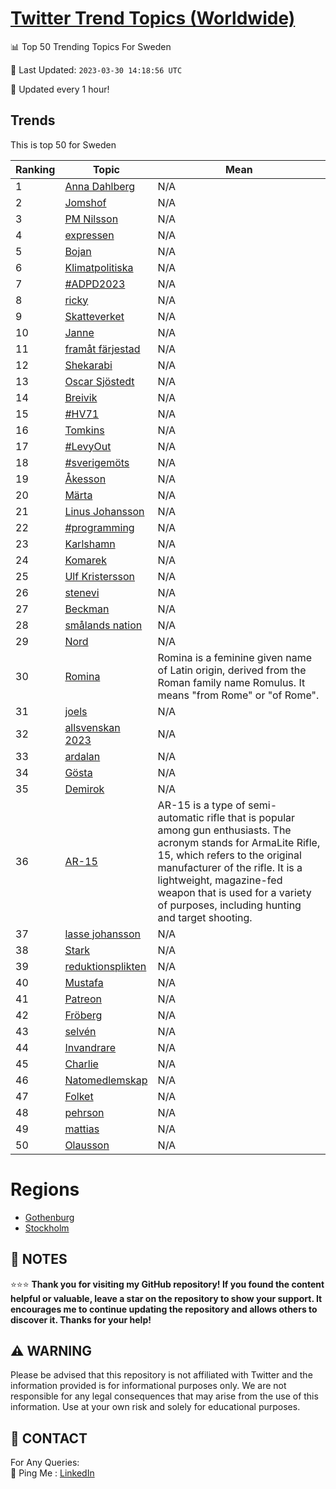 [Twitter Trend Topics (Worldwide)](https://github.com/ErcinDedeoglu/Twitter-Trend-Topics)
==========


📊 Top 50 Trending Topics For Sweden

📆 Last Updated: `2023-03-30 14:18:56 UTC`

🔧 Updated every 1 hour!


## Trends

This is top 50 for Sweden

| Ranking | Topic | Mean |
| ------- | ------------ | ------------ |
| 1 | [Anna Dahlberg](http://twitter.com/search?q=Anna+Dahlberg) | N/A |
| 2 | [Jomshof](http://twitter.com/search?q=Jomshof) | N/A |
| 3 | [PM Nilsson](http://twitter.com/search?q=PM+Nilsson) | N/A |
| 4 | [expressen](http://twitter.com/search?q=expressen) | N/A |
| 5 | [Bojan](http://twitter.com/search?q=Bojan) | N/A |
| 6 | [Klimatpolitiska](http://twitter.com/search?q=Klimatpolitiska) | N/A |
| 7 | [#ADPD2023](http://twitter.com/search?q=%23ADPD2023) | N/A |
| 8 | [ricky](http://twitter.com/search?q=ricky) | N/A |
| 9 | [Skatteverket](http://twitter.com/search?q=Skatteverket) | N/A |
| 10 | [Janne](http://twitter.com/search?q=Janne) | N/A |
| 11 | [framåt färjestad](http://twitter.com/search?q=fram%c3%a5t+f%c3%a4rjestad) | N/A |
| 12 | [Shekarabi](http://twitter.com/search?q=Shekarabi) | N/A |
| 13 | [Oscar Sjöstedt](http://twitter.com/search?q=Oscar+Sj%c3%b6stedt) | N/A |
| 14 | [Breivik](http://twitter.com/search?q=Breivik) | N/A |
| 15 | [#HV71](http://twitter.com/search?q=%23HV71) | N/A |
| 16 | [Tomkins](http://twitter.com/search?q=Tomkins) | N/A |
| 17 | [#LevyOut](http://twitter.com/search?q=%23LevyOut) | N/A |
| 18 | [#sverigemöts](http://twitter.com/search?q=%23sverigem%c3%b6ts) | N/A |
| 19 | [Åkesson](http://twitter.com/search?q=%c3%85kesson) | N/A |
| 20 | [Märta](http://twitter.com/search?q=M%c3%a4rta) | N/A |
| 21 | [Linus Johansson](http://twitter.com/search?q=Linus+Johansson) | N/A |
| 22 | [#programming](http://twitter.com/search?q=%23programming) | N/A |
| 23 | [Karlshamn](http://twitter.com/search?q=Karlshamn) | N/A |
| 24 | [Komarek](http://twitter.com/search?q=Komarek) | N/A |
| 25 | [Ulf Kristersson](http://twitter.com/search?q=Ulf+Kristersson) | N/A |
| 26 | [stenevi](http://twitter.com/search?q=stenevi) | N/A |
| 27 | [Beckman](http://twitter.com/search?q=Beckman) | N/A |
| 28 | [smålands nation](http://twitter.com/search?q=sm%c3%a5lands+nation) | N/A |
| 29 | [Nord](http://twitter.com/search?q=Nord) | N/A |
| 30 | [Romina](http://twitter.com/search?q=Romina) | Romina is a feminine given name of Latin origin, derived from the Roman family name Romulus. It means "from Rome" or "of Rome". |
| 31 | [joels](http://twitter.com/search?q=joels) | N/A |
| 32 | [allsvenskan 2023](http://twitter.com/search?q=allsvenskan+2023) | N/A |
| 33 | [ardalan](http://twitter.com/search?q=ardalan) | N/A |
| 34 | [Gösta](http://twitter.com/search?q=G%c3%b6sta) | N/A |
| 35 | [Demirok](http://twitter.com/search?q=Demirok) | N/A |
| 36 | [AR-15](http://twitter.com/search?q=AR-15) | AR-15 is a type of semi-automatic rifle that is popular among gun enthusiasts. The acronym stands for ArmaLite Rifle, 15, which refers to the original manufacturer of the rifle. It is a lightweight, magazine-fed weapon that is used for a variety of purposes, including hunting and target shooting. |
| 37 | [lasse johansson](http://twitter.com/search?q=lasse+johansson) | N/A |
| 38 | [Stark](http://twitter.com/search?q=Stark) | N/A |
| 39 | [reduktionsplikten](http://twitter.com/search?q=reduktionsplikten) | N/A |
| 40 | [Mustafa](http://twitter.com/search?q=Mustafa) | N/A |
| 41 | [Patreon](http://twitter.com/search?q=Patreon) | N/A |
| 42 | [Fröberg](http://twitter.com/search?q=Fr%c3%b6berg) | N/A |
| 43 | [selvén](http://twitter.com/search?q=selv%c3%a9n) | N/A |
| 44 | [Invandrare](http://twitter.com/search?q=Invandrare) | N/A |
| 45 | [Charlie](http://twitter.com/search?q=Charlie) | N/A |
| 46 | [Natomedlemskap](http://twitter.com/search?q=Natomedlemskap) | N/A |
| 47 | [Folket](http://twitter.com/search?q=Folket) | N/A |
| 48 | [pehrson](http://twitter.com/search?q=pehrson) | N/A |
| 49 | [mattias](http://twitter.com/search?q=mattias) | N/A |
| 50 | [Olausson](http://twitter.com/search?q=Olausson) | N/A |



# Regions

* [Gothenburg](</Sweden/Gothenburg.md>)
* [Stockholm](</Sweden/Stockholm.md>)



## 📝 NOTES

⭐⭐⭐ **Thank you for visiting my GitHub repository! If you found the content helpful or valuable, leave a star on the repository to show your support. It encourages me to continue updating the repository and allows others to discover it. Thanks for your help!**


## ⚠️ WARNING

Please be advised that this repository is not affiliated with Twitter and the information provided is for informational purposes only. We are not responsible for any legal consequences that may arise from the use of this information. Use at your own risk and solely for educational purposes.


## 📨 CONTACT

 For Any Queries:  
            🏓 Ping Me : [LinkedIn](https://www.linkedin.com/in/ercindedeoglu/)

